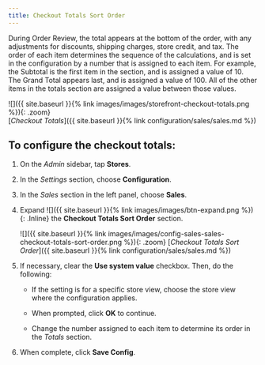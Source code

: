 ```yaml
---
title: Checkout Totals Sort Order
---
```


During Order Review, the total appears at the bottom of the order, with any adjustments for discounts, shipping charges, store credit, and tax. The order of each item determines the sequence of the calculations, and is set in the configuration by a number that is assigned to each item. For example, the Subtotal is the first item in the section, and is assigned a value of 10. The Grand Total appears last, and is assigned a value of 100. All of the other items in the totals section are assigned a value between those values.

![]({{ site.baseurl }}{% link images/images/storefront-checkout-totals.png %}){: .zoom}  
[_Checkout Totals_]({{ site.baseurl }}{% link configuration/sales/sales.md %})

## To configure the checkout totals:

1. On the _Admin_ sidebar, tap **Stores**.

1. In the _Settings_ section, choose **Configuration**.

1. In the _Sales_ section in the left panel, choose **Sales**.

1. Expand ![]({{ site.baseurl }}{% link images/images/btn-expand.png %}){: .Inline} the **Checkout Totals Sort Order** section.

    ![]({{ site.baseurl }}{% link images/images/config-sales-sales-checkout-totals-sort-order.png %}){: .zoom}
    [_Checkout Totals Sort Order_]({{ site.baseurl }}{% link configuration/sales/sales.md %})

1. If necessary, clear the **Use system value** checkbox. Then, do the following:

   - If the setting is for a specific store view, choose the store view where the configuration applies.

   - When prompted, click **OK** to continue.

   - Change the number assigned to each item to determine its order in the _Totals_ section.

1. When complete, click **Save Config**.
